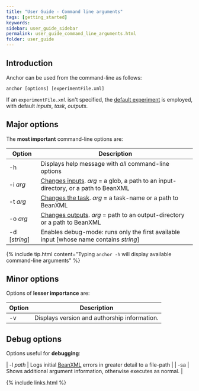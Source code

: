 ```yaml
---
title: "User Guide - Command line arguments"
tags: [getting_started]
keywords:
sidebar: user_guide_sidebar
permalink: user_guide_command_line_arguments.html
folder: user_guide
---
```


## Introduction

Anchor can be used from the command-line as follows:

```shell
anchor [options] [experimentFile.xml]
```

If an `experimentFile.xml` isn't specified, the [default experiment](/user_guide.html#defaultExperiment) is employed, with default *inputs*, *task*, *outputs*.

## Major options

The **most important** command-line options are:

| Option | Description|
|----------|------------|
| -h | Displays help message with *all* command-line options |
| -i *arg* | [Changes inputs](/user_guide.html#inputs). *arg* = a <span class="optionArg">glob</span>, a <span class="optionArg">path to an input-directory</span>, or a <span class="optionArg">path to BeanXML</span> |
| -t *arg* | [Changes the task](/user_guide.html#task). *arg* = a <span class="optionArg">task-name</span> or a <span class="optionArg">path to BeanXML</span> |
| -o *arg* | [Changes outputs](/user_guide.html#outputs). *arg* = <span class="optionArg">path to an output-directory</span> or a <span class="optionArg">path to BeanXML</span> |
| -d [*string*] | Enables debug-mode: runs only the first available input [whose name contains *string*] |

{% include tip.html content="Typing `anchor -h` will display available command-line arguments" %}

## Minor options

Options of **lesser importance** are:

| Option | Description|
|----------|------------|
| -v | Displays version and authorship information. |

## Debug options

Options useful for **debugging**:

| -l *path* | Logs initial [BeanXML](/user_guide_bean_xml.html) errors in greater detail to a <span class="optionArg">file-path</span>  |
| -sa | Shows additional argument information, otherwise executes as normal. |

{% include links.html %}
